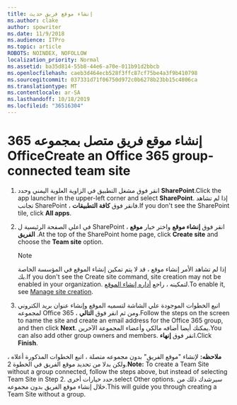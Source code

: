 ```yaml
---
title: إنشاء موقع فريق حديث
ms.author: clake
author: spowriter
ms.date: 11/9/2018
ms.audience: ITPro
ms.topic: article
ROBOTS: NOINDEX, NOFOLLOW
localization_priority: Normal
ms.assetid: ba35d814-55b8-44e6-a70e-011b91d2bbcb
ms.openlocfilehash: caeb3d464ecb528f3ffc87cf75be4a3f9b410798
ms.sourcegitcommit: 037331d71f06750d972c0b6278b23bb15c4806ca
ms.translationtype: MT
ms.contentlocale: ar-SA
ms.lasthandoff: 10/18/2019
ms.locfileid: "36516304"
---
```

# <a name="create-an-office-365-group-connected-team-site"></a><span data-ttu-id="f22d5-102">إنشاء موقع فريق متصل بمجموعه 365 Office</span><span class="sxs-lookup"><span data-stu-id="f22d5-102">Create an Office 365 group-connected team site</span></span>

1. <span data-ttu-id="f22d5-103">انقر فوق مشغل التطبيق في الزاوية العلوية اليمني وحدد **SharePoint**.</span><span class="sxs-lookup"><span data-stu-id="f22d5-103">Click the app launcher in the upper-left corner and select **SharePoint**.</span></span> <span data-ttu-id="f22d5-104">إذا لم تشاهد تجانب SharePoint ، فانقر فوق **كافة التطبيقات**.</span><span class="sxs-lookup"><span data-stu-id="f22d5-104">If you don't see the SharePoint tile, click **All apps**.</span></span>
    
2. <span data-ttu-id="f22d5-105">في اعلي الصفحة الرئيسية ل SharePoint ، انقر فوق **إنشاء موقع** واختر خيار **موقع الفريق** .</span><span class="sxs-lookup"><span data-stu-id="f22d5-105">At the top of the SharePoint home page, click **Create site** and choose the **Team site** option.</span></span> 
    
    > [!NOTE]
    > <span data-ttu-id="f22d5-106">إذا لم تشاهد الأمر إنشاء موقع ، قد لا يتم تمكين إنشاء الموقع في المؤسسة الخاصة بك.</span><span class="sxs-lookup"><span data-stu-id="f22d5-106">If you don't see the Create site command, site creation may not be enabled in your organization.</span></span> <span data-ttu-id="f22d5-107">لتمكينه ، راجع [أداره إنشاء الموقع](https://go.microsoft.com/fwlink/?linkid=2009644).</span><span class="sxs-lookup"><span data-stu-id="f22d5-107">To enable it, see [Manage site creation](https://go.microsoft.com/fwlink/?linkid=2009644).</span></span> 
  
3. <span data-ttu-id="f22d5-108">اتبع الخطوات الموجودة علي الشاشة لتسميه الموقع وإنشاء عنوان بريد الكتروني لمجموعه Office 365 ، ومن ثم انقر فوق **التالي**.</span><span class="sxs-lookup"><span data-stu-id="f22d5-108">Follow the steps on the screen to name the site and create an email address for the Office 365 group, and then click **Next**.</span></span> <span data-ttu-id="f22d5-109">يمكنك أيضا أضافه مالكي وأعضاء المجموعة الآخرين.</span><span class="sxs-lookup"><span data-stu-id="f22d5-109">You can also add other group owners and members.</span></span> <span data-ttu-id="f22d5-110">انقر فوق **إنهاء**.</span><span class="sxs-lookup"><span data-stu-id="f22d5-110">Click **Finish**.</span></span>
  
 <span data-ttu-id="f22d5-111">**ملاحظه:** لإنشاء "موقع الفريق" بدون مجموعه متصلة ، اتبع الخطوات المذكورة أعلاه ، ولكن بدلا من تحديد موقع الفريق في الخطوة 2.</span><span class="sxs-lookup"><span data-stu-id="f22d5-111">**Note:** To create a Team Site without a group connected, follow the steps above, but instead of selecting Team Site in Step 2.</span></span> <span data-ttu-id="f22d5-112">حدد خيارات أخرى.</span><span class="sxs-lookup"><span data-stu-id="f22d5-112">select Other options.</span></span> <span data-ttu-id="f22d5-113">سيرشدك ذلك من خلال إنشاء موقع الفريق بدون مجموعه.</span><span class="sxs-lookup"><span data-stu-id="f22d5-113">This will guide you through creating a Team Site without a group.</span></span> 
    

